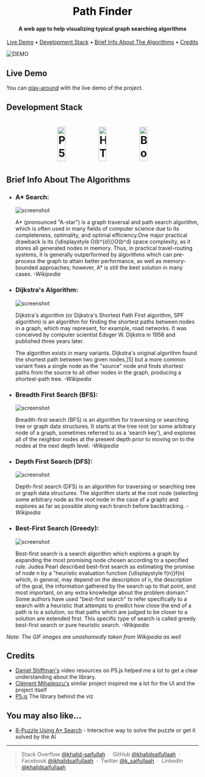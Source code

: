
<h1 align="center">
  <br>
  <a style ="color:black; text-decoration:none;" href="https://khalidsaifullaah.github.io/pathfinding-visualizer/">Path Finder</a>
</h1>

<h4 align="center">A web app to help visualizing typical graph searching algorithms</h4>


<p align="center">
  <a href="#live-demo">Live Demo</a> •
  <a href="#development-stack">Development Stack</a> •
  <a href="#brief-info-about-the-algorithms">Brief Info About The Algorithms</a> •
  <a href="#credits">Credits</a>
</p>

![DEMO](https://github.com/khalidsaifullaah/pathfinding-visualizer/blob/master/project_demo.gif?raw=true)


## Live Demo

You can [play-around](https://github.com/amitmerchant1990/electron-markdownify/releases/tag/v1.2.0) with the live demo of the project.

## Development Stack
<h1 align="center">
<img width="20%" height="90" src="https://www.ad-ventures.cc/static/aca21772a37e26761da9d791044f4e45/3cb25/p5js-pink.png" alt="P5.js logo">
<img width="20%" height="90" src="https://www.w3.org/html/logo/downloads/HTML5_1Color_Black.svg" alt="HTML logo">
<img width="20%" height="90" src="https://getbootstrap.com/docs/4.0/assets/brand/bootstrap-social-logo.png" alt="Bootstrap logo">
</h1>

## Brief Info About The Algorithms

- ### **A\* Search:**

    ![screenshot](https://upload.wikimedia.org/wikipedia/commons/9/98/AstarExampleEn.gif)

    A* (pronounced "A-star") is a graph traversal and path search algorithm, which is often used in many fields of computer science due to its completeness, optimality, and optimal efficiency.One major practical drawback is its {\displaystyle O(b^{d})}O(b^d) space complexity, as it stores all generated nodes in memory. Thus, in practical travel-routing systems, it is generally outperformed by algorithms which can pre-process the graph to attain better performance, as well as memory-bounded approaches; however, A* is still the best solution in many cases.   _-Wikipedia_

- ### **Dijkstra's Algorithm:**
    ![screenshot](https://upload.wikimedia.org/wikipedia/commons/thumb/5/57/Dijkstra_Animation.gif/220px-Dijkstra_Animation.gif)
    
    Dijkstra's algorithm (or Dijkstra's Shortest Path First algorithm, SPF algorithm) is an algorithm for finding the shortest paths between nodes in a graph, which may represent, for example, road networks. It was conceived by computer scientist Edsger W. Dijkstra in 1956 and published three years later.

    The algorithm exists in many variants. Dijkstra's original algorithm found the shortest path between two given nodes,[5] but a more common variant fixes a single node as the "source" node and finds shortest paths from the source to all other nodes in the graph, producing a shortest-path tree.
    _-Wikipedia_

- ### **Breadth First Search (BFS):**
    ![screenshot](https://upload.wikimedia.org/wikipedia/commons/4/46/Animated_BFS.gif)
    
    Breadth-first search (BFS) is an algorithm for traversing or searching tree or graph data structures. It starts at the tree root (or some arbitrary node of a graph, sometimes referred to as a 'search key'), and explores all of the neighbor nodes at the present depth prior to moving on to the nodes at the next depth level.
    _-Wikipedia_

- ### **Depth First Search (DFS):**
    ![screenshot](https://upload.wikimedia.org/wikipedia/commons/thumb/7/7f/Depth-First-Search.gif/220px-Depth-First-Search.gif)
    
    Depth-first search (DFS) is an algorithm for traversing or searching tree or graph data structures. The algorithm starts at the root node (selecting some arbitrary node as the root node in the case of a graph) and explores as far as possible along each branch before backtracking.
    _-Wikipedia_

- ### **Best-First Search (Greedy):**
    ![screenshot](https://upload.wikimedia.org/wikipedia/commons/thumb/5/57/Dijkstra_Animation.gif/220px-Dijkstra_Animation.gif)
    
    Best-first search is a search algorithm which explores a graph by expanding the most promising node chosen according to a specified rule.
    Judea Pearl described best-first search as estimating the promise of node n by a "heuristic evaluation function {\displaystyle f(n)}f(n) which, in general, may depend on the description of n, the description of the goal, the information gathered by the search up to that point, and most important, on any extra knowledge about the problem domain."
    Some authors have used "best-first search" to refer specifically to a search with a heuristic that attempts to predict how close the end of a path is to a solution, so that paths which are judged to be closer to a solution are extended first. This specific type of search is called greedy best-first search or pure heuristic search.
    _-Wikipedia_

_*Note\: The GIF images are unashamedly taken from Wikipedia as well*_


## Credits


- [Daniel Shiffman's](https://github.com/shiffman/) video resources on P5.js helped me a lot to get a clear understanding about the library.
- [Clément Mihailescu's](https://github.com/clementmihailescu) similar project inspired me a lot for the UI and the project itself
- [P5.js](https://p5js.org/) The library behind the viz


## You may also like...

- [8-Puzzle Using A* Search](https://khalidsaifullaah.github.io/8-Puzzle-A-Star-Search/) - Interactive way to solve the puzzle or get it solved by the AI


---

> Stack Overflow [@khalid-saifullah](https://github.com/khalidsaifullaah) &nbsp;&middot;&nbsp;
> GitHub [@khalidsaifullaah](https://github.com/khalidsaifullaah) &nbsp;&middot;&nbsp;
> Facebook [@ikhalidsaifullaah](https://www.facebook.com/ikhalidsaifullaah/) &nbsp;&middot;&nbsp;
> Twitter [@k_saifullaah](https://twitter.com/k_saifullaah) &nbsp;&middot;&nbsp;
> LinkedIn [@khalidsaifullaah](https://www.linkedin.com/in/khalidsaifullaah/)

